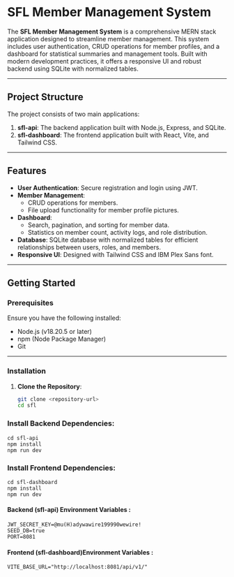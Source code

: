 # SFL Member Management System

The **SFL Member Management System** is a comprehensive MERN stack application designed to streamline member management. This system includes user authentication, CRUD operations for member profiles, and a dashboard for statistical summaries and management tools. Built with modern development practices, it offers a responsive UI and robust backend using SQLite with normalized tables.

---

## Project Structure

The project consists of two main applications:

1. **sfl-api**: The backend application built with Node.js, Express, and SQLite.
2. **sfl-dashboard**: The frontend application built with React, Vite, and Tailwind CSS.

---

## Features

- **User Authentication**: Secure registration and login using JWT.
- **Member Management**:
  - CRUD operations for members.
  - File upload functionality for member profile pictures.
- **Dashboard**:
  - Search, pagination, and sorting for member data.
  - Statistics on member count, activity logs, and role distribution.
- **Database**: SQLite database with normalized tables for efficient relationships between users, roles, and members.
- **Responsive UI**: Designed with Tailwind CSS and IBM Plex Sans font.

---

## Getting Started

### Prerequisites

Ensure you have the following installed:
- Node.js (v18.20.5 or later)
- npm (Node Package Manager)
- Git

---

### Installation

1. **Clone the Repository**:
   ```bash
   git clone <repository-url>
   cd sfl


### Install Backend Dependencies:
    cd sfl-api
    npm install
    npm run dev

### Install Frontend Dependencies:
    cd sfl-dashboard
    npm install
    npm run dev

#### Backend (sfl-api) Environment Variables :
    JWT_SECRET_KEY=@mu(H)adywawire199990wewire!
    SEED_DB=true
    PORT=8081


#### Frontend (sfl-dashboard)Environment Variables :
    VITE_BASE_URL="http://localhost:8081/api/v1/"
